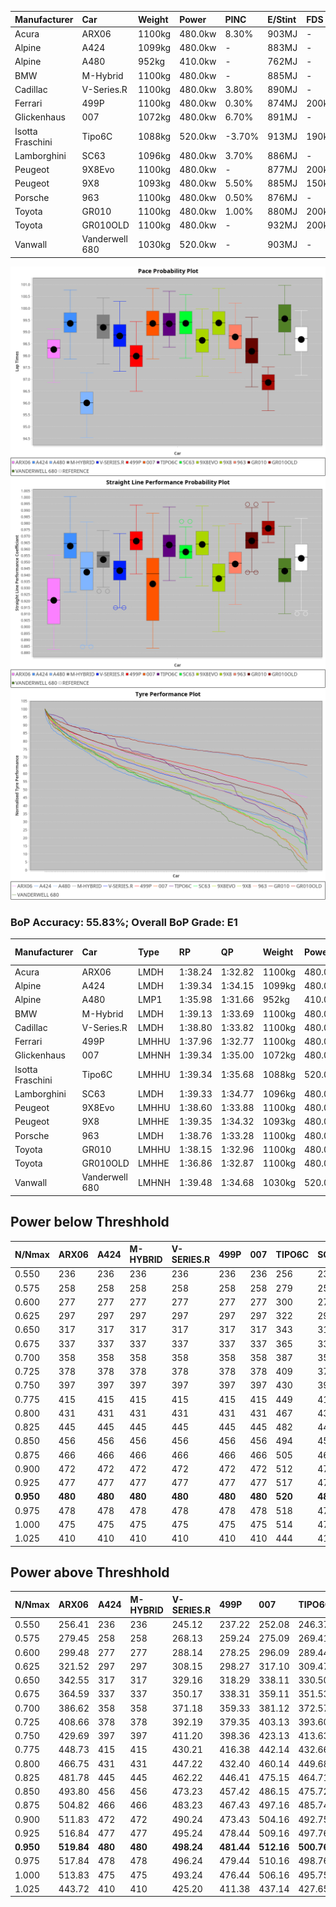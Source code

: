 | Manufacturer     | Car            | Weight | Power   | PINC    | E/Stint | FDS     |
|:-|:-|:-|:-|:-|:-|:-|
| Acura            | ARX06          | 1100kg | 480.0kw | 8.30%   | 903MJ   |    -    |
| Alpine           | A424           | 1099kg | 480.0kw |    -    | 883MJ   |    -    |
| Alpine           | A480           | 952kg  | 410.0kw |    -    | 762MJ   |    -    |
| BMW              | M-Hybrid       | 1100kg | 480.0kw |    -    | 885MJ   |    -    |
| Cadillac         | V-Series.R     | 1100kg | 480.0kw | 3.80%   | 890MJ   |    -    |
| Ferrari          | 499P           | 1100kg | 480.0kw | 0.30%   | 874MJ   | 200kph  |
| Glickenhaus      | 007            | 1072kg | 480.0kw | 6.70%   | 891MJ   |    -    |
| Isotta Fraschini | Tipo6C         | 1088kg | 520.0kw | -3.70%  | 913MJ   | 190kph  |
| Lamborghini      | SC63           | 1096kg | 480.0kw | 3.70%   | 886MJ   |    -    |
| Peugeot          | 9X8Evo         | 1100kg | 480.0kw |    -    | 877MJ   | 200kph  |
| Peugeot          | 9X8            | 1093kg | 480.0kw | 5.50%   | 885MJ   | 150kph  |
| Porsche          | 963            | 1100kg | 480.0kw | 0.50%   | 876MJ   |    -    |
| Toyota           | GR010          | 1100kg | 480.0kw | 1.00%   | 880MJ   | 200kph  |
| Toyota           | GR010OLD       | 1100kg | 480.0kw |    -    | 932MJ   | 200kph  |
| Vanwall          | Vanderwell 680 | 1030kg | 520.0kw |    -    | 903MJ   |    -    |

![PACECHART](./IMG/AUTO.png)
![STRAIGHTLINEPERFORMANCECHART](./IMG/AUTO_sp.png)
![TYREPERFORMANCECHART](./IMG/AUTO_tw.png)

### BoP Accuracy: 55.83%; Overall BoP Grade: E1
| Manufacturer     | Car            | Type  | RP      | QP      | Weight | Power¹  | Threshhold | PINC    | Power²   | E/Stint | AVG Vmax  | FDS     | RDLC | L/Stint | BOP-Grade | Model Accuracy | Model Points | Match%  | SimDiff |
|:-|:-|:-|:-|:-|:-|:-|:-|:-|:-|:-|:-|:-|:-|:-|:-|:-|:-|:-|:-|
| Acura            | ARX06          | LMDH  | 1:38.24 | 1:32.82 | 1100kg | 480.0kw | 250.0kph   | 8.30%   | 519.80kw |  903MJ  | 304.04kph |    -    | 0.97 | 29      | -D1       | 100.00%        | 996          | 68.45%  | ±0.14s  |
| Alpine           | A424           | LMDH  | 1:39.34 | 1:34.15 | 1099kg | 480.0kw | 250.0kph   |    -    | 480.00kw |  883MJ  | 307.69kph |    -    | 0.96 | 29      | +E1       | 99.61%         | 762          | 56.70%  | #       |
| Alpine           | A480           | LMP1  | 1:35.98 | 1:31.66 |  952kg | 410.0kw | 250.0kph   |    -    | 410.00kw |  762MJ  | 304.86kph |    -    | 0.98 | 27      | -Ω2       | 100.00%        | 1173         | -48.11% | #       |
| BMW              | M-Hybrid       | LMDH  | 1:39.13 | 1:33.69 | 1100kg | 480.0kw | 250.0kph   |    -    | 480.00kw |  885MJ  | 305.80kph |    -    | 0.96 | 29      | +C2       | 100.00%        | 1826         | 73.20%  | #       |
| Cadillac         | V-Series.R     | LMDH  | 1:38.80 | 1:33.82 | 1100kg | 480.0kw | 250.0kph   | 3.80%   | 498.20kw |  890MJ  | 305.99kph |    -    | 0.97 | 29      | +B1       | 99.00%         | 3184         | 88.56%  | #       |
| Ferrari          | 499P           | LMHHU | 1:37.96 | 1:32.77 | 1100kg | 480.0kw | 250.0kph   | 0.30%   | 481.40kw |  874MJ  | 308.30kph | 200kph  | 0.99 | 29      | -D1       | 98.07%         | 3550         | 69.78%  | #       |
| Glickenhaus      | 007            | LMHNH | 1:39.34 | 1:35.00 | 1072kg | 480.0kw | 250.0kph   | 6.70%   | 512.20kw |  891MJ  | 306.96kph |    -    | 0.93 | 29      | +E1       | 94.48%         | 2311         | 55.35%  | #       |
| Isotta Fraschini | Tipo6C         | LMHHU | 1:39.34 | 1:35.68 | 1088kg | 520.0kw | 250.0kph   | -3.70%  | 500.80kw |  913MJ  | 311.43kph | 190kph  | 1.01 | 30      | +Ω1       | 96.81%         | 91           | 22.55%  | #       |
| Lamborghini      | SC63           | LMDH  | 1:39.33 | 1:34.77 | 1096kg | 480.0kw | 250.0kph   | 3.70%   | 497.80kw |  886MJ  | 308.20kph |    -    | 0.99 | 29      | +E1       | 100.00%        | 529          | 59.09%  | #       |
| Peugeot          | 9X8Evo         | LMHHU | 1:38.60 | 1:33.88 | 1100kg | 480.0kw | 250.0kph   |    -    | 480.00kw |  877MJ  | 307.84kph | 200kph  | 0.96 | 29      | +A2       | 99.21%         | 377          | 93.39%  | #       |
| Peugeot          | 9X8            | LMHHE | 1:39.35 | 1:34.32 | 1093kg | 480.0kw | 250.0kph   | 5.50%   | 506.40kw |  885MJ  | 305.99kph | 150kph  | 0.98 | 29      | +D1       | 99.52%         | 4561         | 68.79%  | #       |
| Porsche          | 963            | LMDH  | 1:38.76 | 1:33.28 | 1100kg | 480.0kw | 250.0kph   | 0.50%   | 482.40kw |  876MJ  | 305.62kph |    -    | 0.96 | 29      | ~A1       | 99.96%         | 10176        | 100.00% | #       |
| Toyota           | GR010          | LMHHU | 1:38.15 | 1:32.96 | 1100kg | 480.0kw | 250.0kph   | 1.00%   | 484.80kw |  880MJ  | 308.40kph | 200kph  | 0.99 | 29      | -C1       | 99.95%         | 5509         | 79.57%  | #       |
| Toyota           | GR010OLD       | LMHHE | 1:36.86 | 1:32.87 | 1100kg | 480.0kw | 250.0kph   |    -    | 480.00kw |  932MJ  | 309.86kph | 200kph  | 0.98 | 29      | -Ω2       | 100.00%        | 351          | -15.85% | #       |
| Vanwall          | Vanderwell 680 | LMHNH | 1:39.48 | 1:34.68 | 1030kg | 520.0kw | 0.0kph     |    -    | 520.00kw |  903MJ  | 312.69kph |    -    | 1.01 | 30      | +D1       | 99.23%         | 387          | 65.93%  | #       |

## Power below Threshhold
| N/Nmax    | ARX06   | A424    | M-HYBRID | V-SERIES.R | 499P    | 007     | TIPO6C  | SC63    | 9X8EVO  | 9X8     | 963     | GR010   | GR010OLD | VANDERWELL 680 | ​     | RPM      | A480    |
|:-|:-|:-|:-|:-|:-|:-|:-|:-|:-|:-|:-|:-|:-|:-|:-|:-|:-|
|  0.550    |  236    |  236    |  236     |  236       |  236    |  236    |  256    |  236    |  236    |  236    |  236    |  236    |  236     |  256           |  ​    |   --     |   -     |
|  0.575    |  258    |  258    |  258     |  258       |  258    |  258    |  279    |  258    |  258    |  258    |  258    |  258    |  258     |  279           |  ​    |   --     |   -     |
|  0.600    |  277    |  277    |  277     |  277       |  277    |  277    |  300    |  277    |  277    |  277    |  277    |  277    |  277     |  300           |  ​    |   --     |   -     |
|  0.625    |  297    |  297    |  297     |  297       |  297    |  297    |  322    |  297    |  297    |  297    |  297    |  297    |  297     |  322           |  ​    |   --     |   -     |
|  0.650    |  317    |  317    |  317     |  317       |  317    |  317    |  343    |  317    |  317    |  317    |  317    |  317    |  317     |  343           |  ​    |   --     |   -     |
|  0.675    |  337    |  337    |  337     |  337       |  337    |  337    |  365    |  337    |  337    |  337    |  337    |  337    |  337     |  365           |  ​    |   --     |   -     |
|  0.700    |  358    |  358    |  358     |  358       |  358    |  358    |  387    |  358    |  358    |  358    |  358    |  358    |  358     |  387           |  ​    |   --     |   -     |
|  0.725    |  378    |  378    |  378     |  378       |  378    |  378    |  409    |  378    |  378    |  378    |  378    |  378    |  378     |  409           |  ​    |   --     |   -     |
|  0.750    |  397    |  397    |  397     |  397       |  397    |  397    |  430    |  397    |  397    |  397    |  397    |  397    |  397     |  430           |  ​    |   --     |   -     |
|  0.775    |  415    |  415    |  415     |  415       |  415    |  415    |  449    |  415    |  415    |  415    |  415    |  415    |  415     |  449           |  ​    |  5000    |  241    |
|  0.800    |  431    |  431    |  431     |  431       |  431    |  431    |  467    |  431    |  431    |  431    |  431    |  431    |  431     |  467           |  ​    |  5500    |  284    |
|  0.825    |  445    |  445    |  445     |  445       |  445    |  445    |  482    |  445    |  445    |  445    |  445    |  445    |  445     |  482           |  ​    |  6000    |  318    |
|  0.850    |  456    |  456    |  456     |  456       |  456    |  456    |  494    |  456    |  456    |  456    |  456    |  456    |  456     |  494           |  ​    |  6500    |  359    |
|  0.875    |  466    |  466    |  466     |  466       |  466    |  466    |  505    |  466    |  466    |  466    |  466    |  466    |  466     |  505           |  ​    |  7000    |  401    |
|  0.900    |  472    |  472    |  472     |  472       |  472    |  472    |  512    |  472    |  472    |  472    |  472    |  472    |  472     |  512           |  ​    |  7500    |  411    |
|  0.925    |  477    |  477    |  477     |  477       |  477    |  477    |  517    |  477    |  477    |  477    |  477    |  477    |  477     |  517           |  ​    |  8000    |  407    |
| **0.950** | **480** | **480** | **480**  | **480**    | **480** | **480** | **520** | **480** | **480** | **480** | **480** | **480** | **480**  | **520**        | **​** | **8500** | **410** |
|  0.975    |  478    |  478    |  478     |  478       |  478    |  478    |  518    |  478    |  478    |  478    |  478    |  478    |  478     |  518           |  ​    |  9000    |  205    |
|  1.000    |  475    |  475    |  475     |  475       |  475    |  475    |  514    |  475    |  475    |  475    |  475    |  475    |  475     |  514           |  ​    |   --     |   -     |
|  1.025    |  410    |  410    |  410     |  410       |  410    |  410    |  444    |  410    |  410    |  410    |  410    |  410    |  410     |  444           |  ​    |   --     |   -     |

## Power above Threshhold
| N/Nmax    | ARX06      | A424    | M-HYBRID | V-SERIES.R | 499P       | 007        | TIPO6C     | SC63       | 9X8EVO  | 9X8        | 963        | GR010      | GR010OLD | VANDERWELL 680 | ​     | RPM      | A480    |
|:-|:-|:-|:-|:-|:-|:-|:-|:-|:-|:-|:-|:-|:-|:-|:-|:-|:-|
|  0.550    |  256.41    |  236    |  236     |  245.12    |  237.22    |  252.08    |  246.37    |  245.37    |  236    |  249.20    |  237.20    |  238.39    |  236     |  256           |  ​    |   --     |   -     |
|  0.575    |  279.45    |  258    |  258     |  268.13    |  259.24    |  275.09    |  269.41    |  267.41    |  258    |  272.22    |  259.21    |  260.43    |  258     |  279           |  ​    |   --     |   -     |
|  0.600    |  299.48    |  277    |  277     |  288.14    |  278.25    |  296.09    |  289.44    |  287.44    |  277    |  292.23    |  278.23    |  279.46    |  277     |  300           |  ​    |   --     |   -     |
|  0.625    |  321.52    |  297    |  297     |  308.15    |  298.27    |  317.10    |  309.47    |  307.47    |  297    |  313.25    |  298.25    |  299.49    |  297     |  322           |  ​    |   --     |   -     |
|  0.650    |  342.55    |  317    |  317     |  329.16    |  318.29    |  338.11    |  330.50    |  328.50    |  317    |  334.26    |  318.26    |  320.53    |  317     |  343           |  ​    |   --     |   -     |
|  0.675    |  364.59    |  337    |  337     |  350.17    |  338.31    |  359.11    |  351.53    |  349.53    |  337    |  355.28    |  338.28    |  340.56    |  337     |  365           |  ​    |   --     |   -     |
|  0.700    |  386.62    |  358    |  358     |  371.18    |  359.33    |  381.12    |  372.57    |  370.57    |  358    |  377.30    |  359.30    |  361.60    |  358     |  387           |  ​    |   --     |   -     |
|  0.725    |  408.66    |  378    |  378     |  392.19    |  379.35    |  403.13    |  393.60    |  391.60    |  378    |  398.31    |  380.32    |  381.63    |  378     |  409           |  ​    |   --     |   -     |
|  0.750    |  429.69    |  397    |  397     |  411.20    |  398.36    |  423.13    |  413.63    |  411.63    |  397    |  418.33    |  399.33    |  400.66    |  397     |  430           |  ​    |   --     |   -     |
|  0.775    |  448.73    |  415    |  415     |  430.21    |  416.38    |  442.14    |  432.66    |  429.66    |  415    |  437.35    |  417.35    |  418.69    |  415     |  449           |  ​    |  5000    |  241    |
|  0.800    |  466.75    |  431    |  431     |  447.22    |  432.40    |  460.14    |  449.68    |  446.68    |  431    |  454.36    |  433.36    |  435.72    |  431     |  467           |  ​    |  5500    |  284    |
|  0.825    |  481.78    |  445    |  445     |  462.22    |  446.41    |  475.15    |  464.71    |  461.70    |  445    |  469.37    |  447.37    |  449.74    |  445     |  482           |  ​    |  6000    |  318    |
|  0.850    |  493.80    |  456    |  456     |  473.23    |  457.42    |  486.15    |  475.72    |  472.72    |  456    |  481.38    |  458.38    |  460.76    |  456     |  494           |  ​    |  6500    |  359    |
|  0.875    |  504.82    |  466    |  466     |  483.23    |  467.43    |  497.16    |  485.74    |  482.74    |  466    |  491.39    |  468.39    |  470.78    |  466     |  505           |  ​    |  7000    |  401    |
|  0.900    |  511.83    |  472    |  472     |  490.24    |  473.43    |  504.16    |  492.75    |  489.75    |  472    |  498.39    |  474.39    |  476.79    |  472     |  512           |  ​    |  7500    |  411    |
|  0.925    |  516.84    |  477    |  477     |  495.24    |  478.44    |  509.16    |  497.76    |  494.76    |  477    |  503.40    |  479.40    |  481.80    |  477     |  517           |  ​    |  8000    |  407    |
| **0.950** | **519.84** | **480** | **480**  | **498.24** | **481.44** | **512.16** | **500.76** | **497.76** | **480** | **506.40** | **482.40** | **484.80** | **480**  | **520**        | **​** | **8500** | **410** |
|  0.975    |  517.84    |  478    |  478     |  496.24    |  479.44    |  510.16    |  498.76    |  495.76    |  478    |  504.40    |  480.40    |  482.80    |  478     |  518           |  ​    |  9000    |  205    |
|  1.000    |  513.83    |  475    |  475     |  493.24    |  476.44    |  506.16    |  495.75    |  492.75    |  475    |  501.40    |  477.40    |  479.79    |  475     |  514           |  ​    |   --     |   -     |
|  1.025    |  443.72    |  410    |  410     |  425.20    |  411.38    |  437.14    |  427.65    |  424.65    |  410    |  432.34    |  412.34    |  413.68    |  410     |  444           |  ​    |   --     |   -     |
